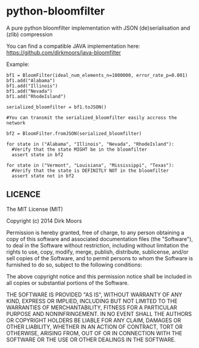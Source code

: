 python-bloomfilter
==================

A pure python bloomfilter implementation with JSON (de)serialisation and (zlib) compression

You can find a compatible JAVA implementation here: https://github.com/dirkmoors/java-bloomfilter

Example:
```
bf1 = BloomFilter(ideal_num_elements_n=1000000, error_rate_p=0.001)
bf1.add("Alabama")
bf1.add("Illinois")
bf1.add("Nevada")
bf1.add("RhodeIsland")

serialized_bloomfilter = bf1.toJSON()

#You can transmit the serialized_bloomfilter easily accross the network

bf2 = BloomFilter.fromJSON(serialized_bloomfilter)

for state in ("Alabama", "Illinois", "Nevada", "RhodeIsland"):
  #Verify that the state MIGHT be in the bloomfilter
  assert state in bf2
  
for state in ("Vermont", "Louisiana", "Mississippi", "Texas"):
  #Verify that the state is DEFINITLY NOT in the bloomfilter
  assert state not in bf2
```

LICENCE
-------

The MIT License (MIT)

Copyright (c) 2014 Dirk Moors

Permission is hereby granted, free of charge, to any person obtaining a copy
of this software and associated documentation files (the "Software"), to deal
in the Software without restriction, including without limitation the rights
to use, copy, modify, merge, publish, distribute, sublicense, and/or sell
copies of the Software, and to permit persons to whom the Software is
furnished to do so, subject to the following conditions:

The above copyright notice and this permission notice shall be included in all
copies or substantial portions of the Software.

THE SOFTWARE IS PROVIDED "AS IS", WITHOUT WARRANTY OF ANY KIND, EXPRESS OR
IMPLIED, INCLUDING BUT NOT LIMITED TO THE WARRANTIES OF MERCHANTABILITY,
FITNESS FOR A PARTICULAR PURPOSE AND NONINFRINGEMENT. IN NO EVENT SHALL THE
AUTHORS OR COPYRIGHT HOLDERS BE LIABLE FOR ANY CLAIM, DAMAGES OR OTHER
LIABILITY, WHETHER IN AN ACTION OF CONTRACT, TORT OR OTHERWISE, ARISING FROM,
OUT OF OR IN CONNECTION WITH THE SOFTWARE OR THE USE OR OTHER DEALINGS IN THE
SOFTWARE.
